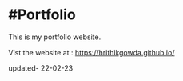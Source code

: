 # #Portfolio
This is my portfolio website.

Vist the website at : <a href="https://hrithikgowda.github.io/" target="_blank">https://hrithikgowda.github.io/</a>

updated- 22-02-23
